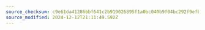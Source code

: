 ```yaml
---
source_checksum: c9e61da41286bbf641c2b919026895f1a0bc040b9f04bc292f9efb9749ab8abc
source_modified: 2024-12-12T21:11:49.592Z
---
```


